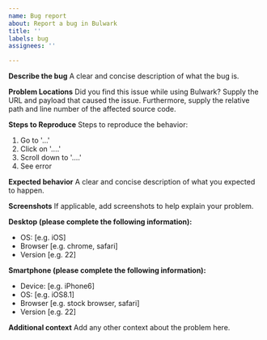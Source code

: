 ```yaml
---
name: Bug report
about: Report a bug in Bulwark
title: ''
labels: bug
assignees: ''

---
```


**Describe the bug**
A clear and concise description of what the bug is.

**Problem Locations**
Did you find this issue while using Bulwark? Supply the URL and payload that caused the issue.  Furthermore, supply the relative path and line number of the affected source code.

**Steps to Reproduce**
Steps to reproduce the behavior:
1. Go to '...'
2. Click on '....'
3. Scroll down to '....'
4. See error

**Expected behavior**
A clear and concise description of what you expected to happen.

**Screenshots**
If applicable, add screenshots to help explain your problem.

**Desktop (please complete the following information):**
 - OS: [e.g. iOS]
 - Browser [e.g. chrome, safari]
 - Version [e.g. 22]

**Smartphone (please complete the following information):**
 - Device: [e.g. iPhone6]
 - OS: [e.g. iOS8.1]
 - Browser [e.g. stock browser, safari]
 - Version [e.g. 22]

**Additional context**
Add any other context about the problem here.
